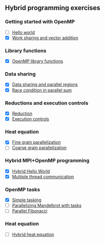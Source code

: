 ## Hybrid programming exercises

### Getting started with OpenMP

- [ ] [Hello world](omp-hello/)
- [X] [Work sharing and vector addition](work-sharing/)

### Library functions

- [X] [OpenMP library functions](lib-funcs/)

### Data sharing

- [X] [Data sharing and parallel regions](data-sharing/)
- [X] [Race condition in parallel sum](race-condition/)

### Reductions and execution controls

- [X] [Reduction](reduction/)
- [X] [Execution controls](execution-controls/)

### Heat equation

- [X] [Fine grain parallelization]()
- [ ] [Coarse grain parallelization]()

### Hybrid MPI+OpenMP programming

- [X] [Hybrid Hello World](hybrid-hello/)
- [X] [Multiple thread communication](multiple-thread-communication/)

### OpenMP tasks

- [X] [Simple tasking](simple-tasks/)
- [ ] [Parallelizing Mandelbrot with tasks](mandelbrot/)
- [ ] [Parallel Fibonacci](fibonacci/)

### Heat equation

- [ ] [Hybrid heat equation](heat-hybrid)


